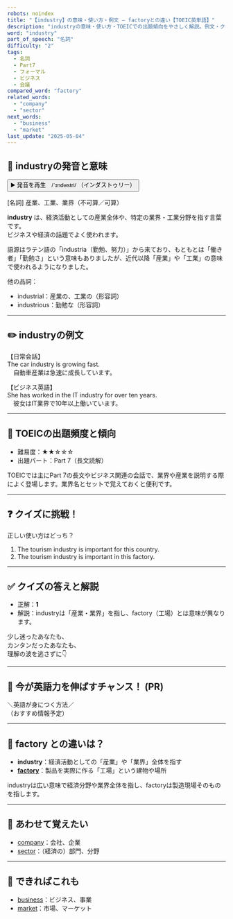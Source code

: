 ```yaml
---
robots: noindex
title: "【industry】の意味・使い方・例文 ― factoryとの違い【TOEIC英単語】"
description: "industryの意味・使い方・TOEICでの出題傾向をやさしく解説。例文・クイズ付きでfactoryとの違いもわかりやすく学べます。"
word: "industry"
part_of_speech: "名詞"
difficulty: "2"
tags:
  - 名詞
  - Part7
  - フォーマル
  - ビジネス
  - 会議
compared_word: "factory"
related_words:
  - "company"
  - "sector"
next_words:
  - "business"
  - "market"
last_update: "2025-05-04"
---
```


## 🔰 industryの発音と意味

<button class="play-audio" onclick="playTTS('industry')">
  <span class="play-audio-main">
    ▶️ 発音を再生　/ˈɪndəstri/
  </span>
  <span class="play-audio-sub">
    （インダストゥリー）
  </span>
</button>

[名詞] 産業、工業、業界（不可算／可算）

**industry** は、経済活動としての産業全体や、特定の業界・工業分野を指す言葉です。  
ビジネスや経済の話題でよく使われます。

語源はラテン語の「industria（勤勉、努力）」から来ており、もともとは「働き者」「勤勉さ」という意味もありましたが、近代以降「産業」や「工業」の意味で使われるようになりました。

他の品詞：  
- industrial：産業の、工業の（形容詞）
- industrious：勤勉な（形容詞）

---

## ✏️ industryの例文

【日常会話】  
The car industry is growing fast.  
　自動車産業は急速に成長しています。

【ビジネス英語】  
She has worked in the IT industry for over ten years.  
　彼女はIT業界で10年以上働いています。

---

## 🎯 TOEICの出題頻度と傾向

- 難易度：★★☆☆☆
- 出題パート：Part 7（長文読解）

TOEICでは主にPart 7の長文やビジネス関連の会話で、業界や産業を説明する際によく登場します。業界名とセットで覚えておくと便利です。

---

## ❓ クイズに挑戦！

正しい使い方はどっち？

1. The tourism industry is important for this country.  
2. The tourism industry is important in this factory.

---

## ✅ クイズの答えと解説

- 正解：**1**
- 解説：industryは「産業・業界」を指し、factory（工場）とは意味が異なります。

少し迷ったあなたも、  
カンタンだったあなたも、  
理解の波を逃さずに👇️

---

## 🚀 今が英語力を伸ばすチャンス！ (PR)

<div class="info-center">
＼英語が身につく方法／<br>  
（おすすめ情報予定）
</div>

---

## 🤔  factory との違いは？

- **industry**：経済活動としての「産業」や「業界」全体を指す
- **[factory](/word/factory)**：製品を実際に作る「工場」という建物や場所

industryは広い意味で経済分野や業界全体を指し、factoryは製造現場そのものを指します。

---

## 🧩 あわせて覚えたい

- [company](/word/company)：会社、企業
- [sector](/word/sector)：（経済の）部門、分野

---

## 📖 できればこれも

- [business](/word/business)：ビジネス、事業
- [market](/word/market)：市場、マーケット

<!-- cvid: aid14_bid00 -->

